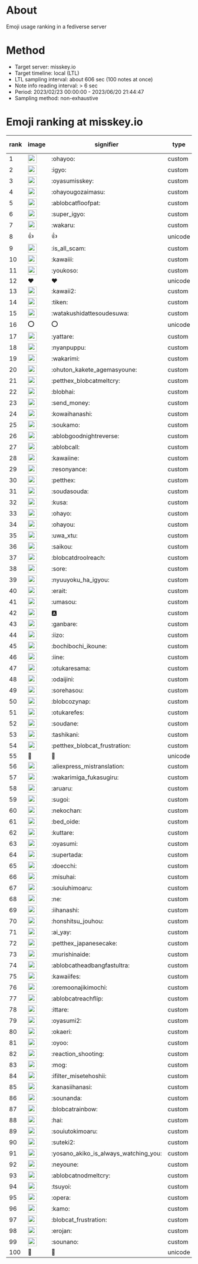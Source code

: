 # About
Emoji usage ranking in a fediverse server

# Method
- Target server: misskey.io
- Target timeline: local (LTL)
- LTL sampling interval: about 606 sec (100 notes at once)
- Note info reading interval: > 6 sec
- Period: 2023/02/23 00:00:00 - 2023/06/20 21:44:47 
- Sampling method: non-exhaustive

# Emoji ranking at misskey.io

|rank|image|signifier|type|frequency score|
|----|----|----|----|----|
|1|<img height="24" src="https://misskey.io/emoji/ohayoo.webp">|:ohayoo:|custom|136996|
|2|<img height="24" src="https://misskey.io/emoji/igyo.webp">|:igyo:|custom|109414|
|3|<img height="24" src="https://misskey.io/emoji/oyasumisskey.webp">|:oyasumisskey:|custom|61289|
|4|<img height="24" src="https://misskey.io/emoji/ohayougozaimasu.webp">|:ohayougozaimasu:|custom|40402|
|5|<img height="24" src="https://misskey.io/emoji/ablobcatfloofpat.webp">|:ablobcatfloofpat:|custom|31136|
|6|<img height="24" src="https://misskey.io/emoji/super_igyo.webp">|:super_igyo:|custom|27895|
|7|<img height="24" src="https://misskey.io/emoji/wakaru.webp">|:wakaru:|custom|27557|
|8|👍|👍|unicode|24257|
|9|<img height="24" src="https://misskey.io/emoji/is_all_scam.webp">|:is_all_scam:|custom|23241|
|10|<img height="24" src="https://misskey.io/emoji/kawaiii.webp">|:kawaiii:|custom|20723|
|11|<img height="24" src="https://misskey.io/emoji/youkoso.webp">|:youkoso:|custom|19186|
|12|❤|❤|unicode|17627|
|13|<img height="24" src="https://misskey.io/emoji/kawaii2.webp">|:kawaii2:|custom|16462|
|14|<img height="24" src="https://misskey.io/emoji/tiken.webp">|:tiken:|custom|16163|
|15|<img height="24" src="https://misskey.io/emoji/watakushidattesoudesuwa.webp">|:watakushidattesoudesuwa:|custom|15473|
|16|⭕|⭕|unicode|14929|
|17|<img height="24" src="https://misskey.io/emoji/yattare.webp">|:yattare:|custom|14811|
|18|<img height="24" src="https://misskey.io/emoji/nyanpuppu.webp">|:nyanpuppu:|custom|13905|
|19|<img height="24" src="https://misskey.io/emoji/wakarimi.webp">|:wakarimi:|custom|13865|
|20|<img height="24" src="https://misskey.io/emoji/ohuton_kakete_agemasyoune.webp">|:ohuton_kakete_agemasyoune:|custom|13661|
|21|<img height="24" src="https://misskey.io/emoji/petthex_blobcatmeltcry.webp">|:petthex_blobcatmeltcry:|custom|13598|
|22|<img height="24" src="https://misskey.io/emoji/blobhai.webp">|:blobhai:|custom|13256|
|23|<img height="24" src="https://misskey.io/emoji/send_money.webp">|:send_money:|custom|13032|
|24|<img height="24" src="https://misskey.io/emoji/kowaihanashi.webp">|:kowaihanashi:|custom|12183|
|25|<img height="24" src="https://misskey.io/emoji/soukamo.webp">|:soukamo:|custom|10621|
|26|<img height="24" src="https://misskey.io/emoji/ablobgoodnightreverse.webp">|:ablobgoodnightreverse:|custom|10511|
|27|<img height="24" src="https://misskey.io/emoji/ablobcall.webp">|:ablobcall:|custom|10455|
|28|<img height="24" src="https://misskey.io/emoji/kawaiine.webp">|:kawaiine:|custom|9866|
|29|<img height="24" src="https://misskey.io/emoji/resonyance.webp">|:resonyance:|custom|9838|
|30|<img height="24" src="https://misskey.io/emoji/petthex.webp">|:petthex:|custom|9781|
|31|<img height="24" src="https://misskey.io/emoji/soudasouda.webp">|:soudasouda:|custom|9225|
|32|<img height="24" src="https://misskey.io/emoji/kusa.webp">|:kusa:|custom|9007|
|33|<img height="24" src="https://misskey.io/emoji/ohayo.webp">|:ohayo:|custom|8969|
|34|<img height="24" src="https://misskey.io/emoji/ohayou.webp">|:ohayou:|custom|8940|
|35|<img height="24" src="https://misskey.io/emoji/uwa_xtu.webp">|:uwa_xtu:|custom|8938|
|36|<img height="24" src="https://misskey.io/emoji/saikou.webp">|:saikou:|custom|8565|
|37|<img height="24" src="https://misskey.io/emoji/blobcatdroolreach.webp">|:blobcatdroolreach:|custom|7436|
|38|<img height="24" src="https://misskey.io/emoji/sore.webp">|:sore:|custom|7259|
|39|<img height="24" src="https://misskey.io/emoji/nyuuyoku_ha_igyou.webp">|:nyuuyoku_ha_igyou:|custom|7204|
|40|<img height="24" src="https://misskey.io/emoji/erait.webp">|:erait:|custom|7170|
|41|<img height="24" src="https://misskey.io/emoji/umasou.webp">|:umasou:|custom|7093|
|42|<img height="24" src="https://misskey.io/emoji/a.webp">|:a:|custom|7037|
|43|<img height="24" src="https://misskey.io/emoji/ganbare.webp">|:ganbare:|custom|6939|
|44|<img height="24" src="https://misskey.io/emoji/iizo.webp">|:iizo:|custom|6881|
|45|<img height="24" src="https://misskey.io/emoji/bochibochi_ikoune.webp">|:bochibochi_ikoune:|custom|6399|
|46|<img height="24" src="https://misskey.io/emoji/iine.webp">|:iine:|custom|6225|
|47|<img height="24" src="https://misskey.io/emoji/otukaresama.webp">|:otukaresama:|custom|6178|
|48|<img height="24" src="https://misskey.io/emoji/odaijini.webp">|:odaijini:|custom|6168|
|49|<img height="24" src="https://misskey.io/emoji/sorehasou.webp">|:sorehasou:|custom|6079|
|50|<img height="24" src="https://misskey.io/emoji/blobcozynap.webp">|:blobcozynap:|custom|5927|
|51|<img height="24" src="https://misskey.io/emoji/otukarefes.webp">|:otukarefes:|custom|5748|
|52|<img height="24" src="https://misskey.io/emoji/soudane.webp">|:soudane:|custom|5736|
|53|<img height="24" src="https://misskey.io/emoji/tashikani.webp">|:tashikani:|custom|5606|
|54|<img height="24" src="https://misskey.io/emoji/petthex_blobcat_frustration.webp">|:petthex_blobcat_frustration:|custom|5544|
|55|🎉|🎉|unicode|5488|
|56|<img height="24" src="https://misskey.io/emoji/aliexpress_mistranslation.webp">|:aliexpress_mistranslation:|custom|5371|
|57|<img height="24" src="https://misskey.io/emoji/wakarimiga_fukasugiru.webp">|:wakarimiga_fukasugiru:|custom|5066|
|58|<img height="24" src="https://misskey.io/emoji/aruaru.webp">|:aruaru:|custom|4933|
|59|<img height="24" src="https://misskey.io/emoji/sugoi.webp">|:sugoi:|custom|4923|
|60|<img height="24" src="https://misskey.io/emoji/nekochan.webp">|:nekochan:|custom|4837|
|61|<img height="24" src="https://misskey.io/emoji/bed_oide.webp">|:bed_oide:|custom|4774|
|62|<img height="24" src="https://misskey.io/emoji/kuttare.webp">|:kuttare:|custom|4697|
|63|<img height="24" src="https://misskey.io/emoji/oyasumi.webp">|:oyasumi:|custom|4678|
|64|<img height="24" src="https://misskey.io/emoji/supertada.webp">|:supertada:|custom|4646|
|65|<img height="24" src="https://misskey.io/emoji/doecchi.webp">|:doecchi:|custom|4616|
|66|<img height="24" src="https://misskey.io/emoji/misuhai.webp">|:misuhai:|custom|4572|
|67|<img height="24" src="https://misskey.io/emoji/souiuhimoaru.webp">|:souiuhimoaru:|custom|4499|
|68|<img height="24" src="https://misskey.io/emoji/ne.webp">|:ne:|custom|4492|
|69|<img height="24" src="https://misskey.io/emoji/iihanashi.webp">|:iihanashi:|custom|4489|
|70|<img height="24" src="https://misskey.io/emoji/honshitsu_jouhou.webp">|:honshitsu_jouhou:|custom|4382|
|71|<img height="24" src="https://misskey.io/emoji/ai_yay.webp">|:ai_yay:|custom|4344|
|72|<img height="24" src="https://misskey.io/emoji/petthex_japanesecake.webp">|:petthex_japanesecake:|custom|4318|
|73|<img height="24" src="https://misskey.io/emoji/murishinaide.webp">|:murishinaide:|custom|4171|
|74|<img height="24" src="https://misskey.io/emoji/ablobcatheadbangfastultra.webp">|:ablobcatheadbangfastultra:|custom|4072|
|75|<img height="24" src="https://misskey.io/emoji/kawaiifes.webp">|:kawaiifes:|custom|3984|
|76|<img height="24" src="https://misskey.io/emoji/oremoonajikimochi.webp">|:oremoonajikimochi:|custom|3833|
|77|<img height="24" src="https://misskey.io/emoji/ablobcatreachflip.webp">|:ablobcatreachflip:|custom|3717|
|78|<img height="24" src="https://misskey.io/emoji/ittare.webp">|:ittare:|custom|3714|
|79|<img height="24" src="https://misskey.io/emoji/oyasumi2.webp">|:oyasumi2:|custom|3664|
|80|<img height="24" src="https://misskey.io/emoji/okaeri.webp">|:okaeri:|custom|3623|
|81|<img height="24" src="https://misskey.io/emoji/oyoo.webp">|:oyoo:|custom|3603|
|82|<img height="24" src="https://misskey.io/emoji/reaction_shooting.webp">|:reaction_shooting:|custom|3545|
|83|<img height="24" src="https://misskey.io/emoji/mog.webp">|:mog:|custom|3488|
|84|<img height="24" src="https://misskey.io/emoji/ifilter_misetehoshii.webp">|:ifilter_misetehoshii:|custom|3458|
|85|<img height="24" src="https://misskey.io/emoji/kanasiihanasi.webp">|:kanasiihanasi:|custom|3417|
|86|<img height="24" src="https://misskey.io/emoji/sounanda.webp">|:sounanda:|custom|3416|
|87|<img height="24" src="https://misskey.io/emoji/blobcatrainbow.webp">|:blobcatrainbow:|custom|3371|
|88|<img height="24" src="https://misskey.io/emoji/hai.webp">|:hai:|custom|3234|
|89|<img height="24" src="https://misskey.io/emoji/souiutokimoaru.webp">|:souiutokimoaru:|custom|3223|
|90|<img height="24" src="https://misskey.io/emoji/suteki2.webp">|:suteki2:|custom|3174|
|91|<img height="24" src="https://misskey.io/emoji/yosano_akiko_is_always_watching_you.webp">|:yosano_akiko_is_always_watching_you:|custom|3164|
|92|<img height="24" src="https://misskey.io/emoji/neyoune.webp">|:neyoune:|custom|3156|
|93|<img height="24" src="https://misskey.io/emoji/ablobcatnodmeltcry.webp">|:ablobcatnodmeltcry:|custom|3106|
|94|<img height="24" src="https://misskey.io/emoji/tsuyoi.webp">|:tsuyoi:|custom|3069|
|95|<img height="24" src="https://misskey.io/emoji/opera.webp">|:opera:|custom|3001|
|96|<img height="24" src="https://misskey.io/emoji/kamo.webp">|:kamo:|custom|2985|
|97|<img height="24" src="https://misskey.io/emoji/blobcat_frustration.webp">|:blobcat_frustration:|custom|2963|
|98|<img height="24" src="https://misskey.io/emoji/erojan.webp">|:erojan:|custom|2954|
|99|<img height="24" src="https://misskey.io/emoji/sounano.webp">|:sounano:|custom|2925|
|100|🤔|🤔|unicode|2909|
